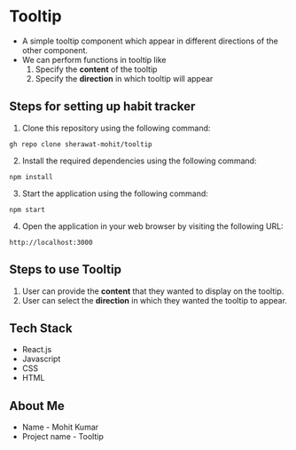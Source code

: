 # Tooltip

* A simple tooltip component which appear in different directions of the other component.
* We can perform functions in tooltip like
    1. Specify the **content** of the tooltip
    2. Specify the **direction** in which tooltip will appear

## Steps for setting up habit tracker
1. Clone this repository using the following command:
```
gh repo clone sherawat-mohit/tooltip
```

2. Install the required dependencies using the following command:
```
npm install
``` 

3. Start the application using the following command:
```
npm start
``` 

4. Open the application in your web browser by visiting the following URL:
```
http://localhost:3000
``` 

## Steps to use Tooltip
1. User can provide the **content** that they wanted to display on the tooltip.
2. User can select the **direction** in which they wanted the tooltip to appear.

## Tech Stack
* React.js
* Javascript
* CSS
* HTML

## About Me
* Name - Mohit Kumar
* Project name - Tooltip

